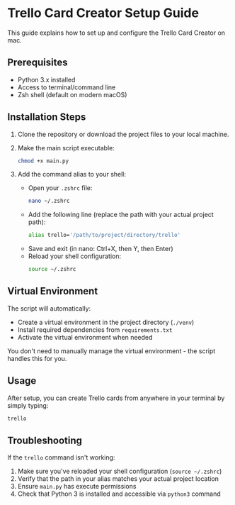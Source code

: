 # Trello Card Creator Setup Guide

This guide explains how to set up and configure the Trello Card Creator on mac.

## Prerequisites

- Python 3.x installed
- Access to terminal/command line
- Zsh shell (default on modern macOS)

## Installation Steps

1. Clone the repository or download the project files to your local machine.

2. Make the main script executable:
   ```bash
   chmod +x main.py
   ```

3. Add the command alias to your shell:
   - Open your `.zshrc` file:
     ```bash
     nano ~/.zshrc
     ```
   - Add the following line (replace the path with your actual project path):
     ```bash
     alias trello='/path/to/project/directory/trello'
     ```
   - Save and exit (in nano: Ctrl+X, then Y, then Enter)
   - Reload your shell configuration:
     ```bash
     source ~/.zshrc
     ```

## Virtual Environment

The script will automatically:
- Create a virtual environment in the project directory (`./venv`)
- Install required dependencies from `requirements.txt`
- Activate the virtual environment when needed

You don't need to manually manage the virtual environment - the script handles this for you.

## Usage

After setup, you can create Trello cards from anywhere in your terminal by simply typing:
```bash
trello
```

## Troubleshooting

If the `trello` command isn't working:
1. Make sure you've reloaded your shell configuration (`source ~/.zshrc`)
2. Verify that the path in your alias matches your actual project location
3. Ensure `main.py` has execute permissions
4. Check that Python 3 is installed and accessible via `python3` command
